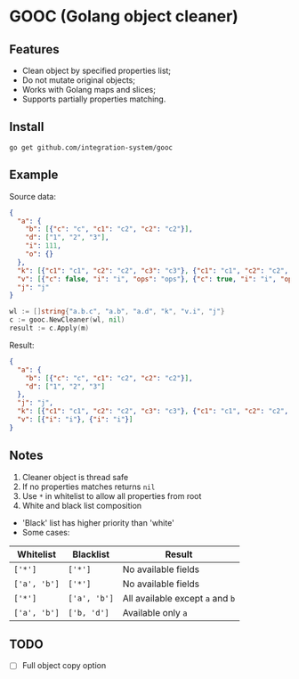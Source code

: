 # GOOC (Golang object cleaner)

## Features
* Clean object by specified properties list;
* Do not mutate original objects;
* Works with Golang maps and slices;
* Supports partially properties matching.

## Install

```
go get github.com/integration-system/gooc
```

## Example

Source data:
```json
{
  "a": {
    "b": [{"c": "c", "c1": "c2", "c2": "c2"}],
    "d": ["1", "2", "3"],
    "i": 111,
    "o": {}
  },
  "k": [{"c1": "c1", "c2": "c2", "c3": "c3"}, {"c1": "c1", "c2": "c2", "c3": "c3"}],
  "v": [{"c": false, "i": "i", "ops": "ops"}, {"c": true, "i": "i", "ops": "ops"}],
  "j": "j"
}
```
```go
wl := []string{"a.b.c", "a.b", "a.d", "k", "v.i", "j"}
c := gooc.NewCleaner(wl, nil)
result := c.Apply(m)
```
Result:
```json
{
  "a": {
    "b": [{"c": "c", "c1": "c2", "c2": "c2"}],
    "d": ["1", "2", "3"]
  },
  "j": "j",
  "k": [{"c1": "c1", "c2": "c2", "c3": "c3"}, {"c1": "c1", "c2": "c2", "c3": "c3"}],
  "v": [{"i": "i"}, {"i": "i"}]
}
```
## Notes
1) Cleaner object is thread safe
2) If no properties matches returns `nil`
3) Use `*` in whitelist to allow all properties from root
4) White and black list composition
* 'Black' list has higher priority than 'white'
* Some cases:

| Whitelist    | Blacklist    | Result                           |
|--------------|--------------|----------------------------------|
| `['*']`      | `['*']`      | No available fields              |
| `['a', 'b']` | `['*']`      | No available fields              |
| `['*']`      | `['a', 'b']` | All available except `a` and `b` |
| `['a', 'b']` | `['b, 'd']`  | Available only `a`               |



## TODO
* [ ] Full object copy option
